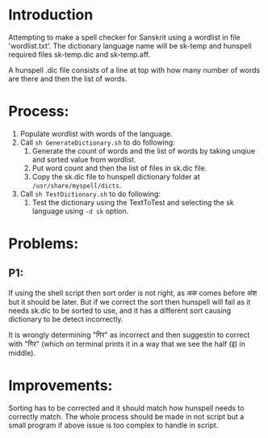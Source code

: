 # Introduction

Attempting to make a spell checker for Sanskrit using a wordlist in file 'wordlist.txt'.
The dictionary language name will be sk-temp and hunspell required files sk-temp.dic and sk-temp.aff.

A hunspell .dic file consists of a line at top with how many number of words are there and then the list of words.

# Process:

1. Populate wordlist with words of the language.
2. Call `sh GenerateDictionary.sh` to do following:
   1. Generate the count of words and the list of words by taking unqiue and sorted value from wordlist.
   2. Put word count and then the list of files in sk.dic file.
   3. Copy the sk.dic file to hunspell dictionary folder at `/usr/share/myspell/dicts`.
3. Call `sh TestDictionary.sh` to do following:
   1. Test the dictionary using the TextToTest and selecting the sk language using `-d sk` option.



# Problems:

## P1:

If using the shell script then sort order is not right, as अक comes before अंश
but it should be later. But if we correct the sort then hunspell will fail as
it needs sk.dic to be sorted to use, and it has a different sort causing dictionary
to be detect incorrectly.

It is wrongly determining "गिर" as incorrect and then suggestin to correct with "गिर" (which on terminal prints it in a way that we see the half (इ) in middle).

# Improvements:

Sorting has to be corrected and it should match how hunspell needs to correctly match.
The whole process should be made in not script but a small program if above issue is 
too complex to handle in script.